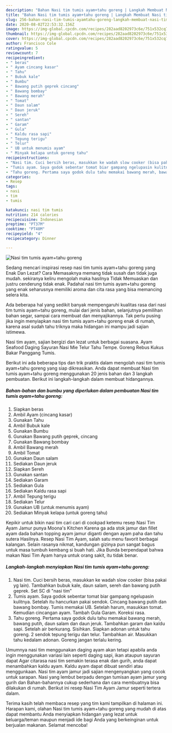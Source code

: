 ```yaml
---
description: "Bahan Nasi tim tumis ayam+tahu goreng | Langkah Membuat Nasi tim tumis ayam+tahu goreng Yang Bikin Ngiler"
title: "Bahan Nasi tim tumis ayam+tahu goreng | Langkah Membuat Nasi tim tumis ayam+tahu goreng Yang Bikin Ngiler"
slug: 256-bahan-nasi-tim-tumis-ayamtahu-goreng-langkah-membuat-nasi-tim-tumis-ayamtahu-goreng-yang-bikin-ngiler
date: 2020-08-02T22:53:32.156Z
image: https://img-global.cpcdn.com/recipes/282aad8202973c6e/751x532cq70/nasi-tim-tumis-ayamtahu-goreng-foto-resep-utama.jpg
thumbnail: https://img-global.cpcdn.com/recipes/282aad8202973c6e/751x532cq70/nasi-tim-tumis-ayamtahu-goreng-foto-resep-utama.jpg
cover: https://img-global.cpcdn.com/recipes/282aad8202973c6e/751x532cq70/nasi-tim-tumis-ayamtahu-goreng-foto-resep-utama.jpg
author: Francisco Cole
ratingvalue: 5
reviewcount: 7
recipeingredient:
- " beras"
- " Ayam cincang kasar"
- " Tahu"
- " Bubuk kale"
- " Bumbu"
- " Bawang putih geprek cincang"
- " Bawang bombay"
- " Bawang merah"
- " Tomat"
- " Daun salam"
- " Daun jeruk"
- " Sereh"
- " santan"
- " Garam"
- " Gula"
- " Kaldu rasa sapi"
- " Tepung terigu"
- " Telur"
- " UB untuk menumis ayam"
- " Minyak kelapa untuk goreng tahu"
recipeinstructions:
- "Nasi tim. Cuci bersih beras, masukkan ke wadah slow cooker (bisa pakai yg lain). Tambahkan bubuk kale, daun salam, sereh dan bawang putih geprek. Set SC di &#34;nasi tim&#34;"
- "Tumis ayam. Saya godok sebentar tomat biar gampang ngelupasin kulitnya. Setelah itu hancurkan pakai sendok. Cincang bawang putih dan bawang bombay. Tumis memakai UB. Setelah harum, masukkan tomat. Kemudian cincangan ayam. Tambah Gula Garam. Koreksi rasa."
- "Tahu goreng. Pertama saya godok dulu tahu memakai bawang merah, bawang putih, daun salam dan daun jeruk. Tambahkan garam dan kaldu sapi. Setelah air berkurang. Sisihkan. Siapkan adonan untuk tahu goreng. 2 sendok tepung terigu dan telur. Tambahkan air. Masukkan tahu kedalam adonan. Goreng jangan terlalu kering."
categories:
- Resep
tags:
- nasi
- tim
- tumis

katakunci: nasi tim tumis 
nutrition: 214 calories
recipecuisine: Indonesian
preptime: "PT37M"
cooktime: "PT40M"
recipeyield: "4"
recipecategory: Dinner

---
```



![Nasi tim tumis ayam+tahu goreng](https://img-global.cpcdn.com/recipes/282aad8202973c6e/751x532cq70/nasi-tim-tumis-ayamtahu-goreng-foto-resep-utama.jpg)

Sedang mencari inspirasi resep nasi tim tumis ayam+tahu goreng yang Enak Dan Lezat? Cara Memasaknya memang tidak susah dan tidak juga mudah. sekiranya keliru mengolah maka hasilnya Tidak Memuaskan dan justru cenderung tidak enak. Padahal nasi tim tumis ayam+tahu goreng yang enak seharusnya memiliki aroma dan cita rasa yang bisa memancing selera kita.

Ada beberapa hal yang sedikit banyak mempengaruhi kualitas rasa dari nasi tim tumis ayam+tahu goreng, mulai dari jenis bahan, selanjutnya pemilihan bahan segar, sampai cara membuat dan menyajikannya. Tak perlu pusing jika ingin menyiapkan nasi tim tumis ayam+tahu goreng enak di rumah, karena asal sudah tahu triknya maka hidangan ini mampu jadi sajian istimewa.

Nasi tim ayam, sajian bergizi dan lezat untuk berbagai suasana. Ayam Seafood Daging Sayuran Nasi Mie Telur Tahu Tempe. Goreng Rebus Kukus Bakar Panggang Tumis.


Berikut ini ada beberapa tips dan trik praktis dalam mengolah nasi tim tumis ayam+tahu goreng yang siap dikreasikan. Anda dapat membuat Nasi tim tumis ayam+tahu goreng menggunakan 20 jenis bahan dan 3 langkah pembuatan. Berikut ini langkah-langkah dalam membuat hidangannya.

<!--inarticleads1-->

##### Bahan-bahan dan bumbu yang diperlukan dalam pembuatan Nasi tim tumis ayam+tahu goreng:

1. Siapkan  beras
1. Ambil  Ayam (cincang kasar)
1. Gunakan  Tahu
1. Ambil  Bubuk kale
1. Gunakan  Bumbu
1. Gunakan  Bawang putih geprek, cincang
1. Gunakan  Bawang bombay
1. Ambil  Bawang merah
1. Ambil  Tomat
1. Gunakan  Daun salam
1. Sediakan  Daun jeruk
1. Siapkan  Sereh
1. Gunakan  santan
1. Sediakan  Garam
1. Sediakan  Gula
1. Sediakan  Kaldu rasa sapi
1. Ambil  Tepung terigu
1. Sediakan  Telur
1. Gunakan  UB (untuk menumis ayam)
1. Sediakan  Minyak kelapa (untuk goreng tahu)


Kepikir untuk bikin nasi tim cari cari di cookpad ketemu resep Nasi Tim Ayam Jamur punya Moona&#39;s Kitchen Karena ga ada stok jamur dan fillet ayam dada bahan topping ayam jamur diganti dengan ayam paha dan tahu sutera Hasilnya. Resep Nasi Tim Ayam, salah satu menu favorit berbagai kalangan. Selain rasanya nikmat, kandungan gizinya pun sangat bagus untuk masa tumbuh kembang si buah hati. Jika Bunda berpendapat bahwa makan Nasi Tim Ayam hanya untuk orang sakit, itu tidak benar. 

<!--inarticleads2-->

##### Langkah-langkah menyiapkan Nasi tim tumis ayam+tahu goreng:

1. Nasi tim. Cuci bersih beras, masukkan ke wadah slow cooker (bisa pakai yg lain). Tambahkan bubuk kale, daun salam, sereh dan bawang putih geprek. Set SC di &#34;nasi tim&#34;
1. Tumis ayam. Saya godok sebentar tomat biar gampang ngelupasin kulitnya. Setelah itu hancurkan pakai sendok. Cincang bawang putih dan bawang bombay. Tumis memakai UB. Setelah harum, masukkan tomat. Kemudian cincangan ayam. Tambah Gula Garam. Koreksi rasa.
1. Tahu goreng. Pertama saya godok dulu tahu memakai bawang merah, bawang putih, daun salam dan daun jeruk. Tambahkan garam dan kaldu sapi. Setelah air berkurang. Sisihkan. Siapkan adonan untuk tahu goreng. 2 sendok tepung terigu dan telur. Tambahkan air. Masukkan tahu kedalam adonan. Goreng jangan terlalu kering.


Umumnya nasi tim menggunakan daging ayam akan tetapi apabila anda ingin menggunakan variasi lain seperti daging sapi, ikan ataupun sayuran dapat Agar citarasa nasi tim semakin terasa enak dan gurih, anda dapat menambahkan kaldu ayam. Kaldu ayam dapat dibuat sendiri atau menggunkaan. Nasi tim ayam jamur jadi sajian mengenyangkan yang cocok untuk sarapan. Nasi yang lembut berpadu dengan tumisan ayam jamur yang gurih dan Bahan-bahannya cukup sederhana dan cara membuatnya bisa dilakukan di rumah. Berikut ini resep Nasi Tim Ayam Jamur seperti tertera dalam. 

Terima kasih telah membaca resep yang tim kami tampilkan di halaman ini. Harapan kami, olahan Nasi tim tumis ayam+tahu goreng yang mudah di atas dapat membantu Anda menyiapkan hidangan yang lezat untuk keluarga/teman maupun menjadi ide bagi Anda yang berkeinginan untuk berjualan makanan. Selamat mencoba!
